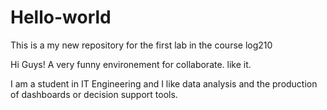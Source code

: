 # Hello-world
This is a my new repository for the first lab in the course log210

Hi Guys! A very funny environement for collaborate. like it.

I am a student in IT Engineering and I like data analysis and the production of dashboards or decision support tools.
